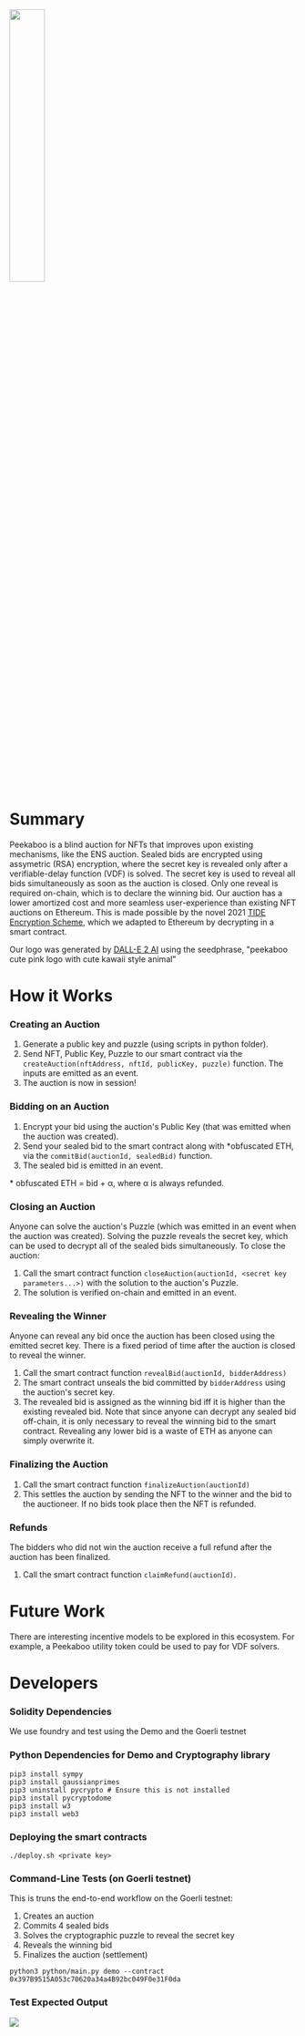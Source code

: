 <img src="https://github.com/peekaboo-dex/contracts/blob/main/peekaboo.png" width="35%" height="35%" />

# Summary
Peekaboo is a blind auction for NFTs that improves upon existing mechanisms, like the ENS auction. Sealed bids are encrypted using assymetric (RSA) encryption, where the secret key is revealed only after a verifiable-delay function (VDF) is solved. The secret key is used to reveal all bids simultaneously as soon as the auction is closed. Only one reveal is required on-chain, which is to declare the winning bid. Our auction has a lower amortized cost and more seamless user-experience than existing NFT auctions on Ethereum. This is made possible by the novel 2021 <a href="https://eprint.iacr.org/2021/1293.pdf" target="_blank">TIDE Encryption Scheme</a>, which we adapted to Ethereum by decrypting in a smart contract. 

Our logo was generated by <a href="https://openai.com/dall-e-2/" target="_blank">DALL-E 2 AI</a> using the seedphrase, "peekaboo cute pink logo with cute kawaii style animal"

# How it Works

### Creating an Auction
1.	Generate a public key and puzzle (using scripts in python folder).
2.	Send NFT, Public Key, Puzzle to our smart contract via the `createAuction(nftAddress, nftId, publicKey, puzzle)` function. The inputs are emitted as an event.
3.	The auction is now in session!

### Bidding on an Auction
1.	Encrypt your bid using the auction's Public Key (that was emitted when the auction was created).
2.	Send your sealed bid to the smart contract along with \*obfuscated ETH, via the `commitBid(auctionId, sealedBid)` function.
3.	The sealed bid is emitted in an event.

\* obfuscated ETH = bid + α, where α is always refunded.

### Closing an Auction
Anyone can solve the auction's Puzzle (which was emitted in an event when the auction was created). Solving the puzzle reveals the secret key, which can be used to decrypt all of the sealed bids simultaneously. To close the auction:
1. Call the smart contract function `closeAuction(auctionId, <secret key parameters...>)` with the solution to the auction's Puzzle.
2. The solution is verified on-chain and emitted in an event.

### Revealing the Winner
Anyone can reveal any bid once the auction has been closed using the emitted secret key. There is a fixed period of time after the auction is closed to reveal the winner. 
1. Call the smart contract function `revealBid(auctionId, bidderAddress)`
2. The smart contract unseals the bid committed by `bidderAddress` using the auction's secret key.
3. The revealed bid is assigned as the winning bid iff it is higher than the existing revealed bid. Note that since anyone can decrypt any sealed bid off-chain, it is only necessary to reveal the winning bid to the smart contract. Revealing any lower bid is a waste of ETH as anyone can simply overwrite it. 

### Finalizing the Auction
1. Call the smart contract function `finalizeAuction(auctionId)`
2. This settles the auction by sending the NFT to the winner and the bid to the auctioneer. If no bids took place then the NFT is refunded.

### Refunds
The bidders who did not win the auction receive a full refund after the auction has been finalized.
1. Call the smart contract function `claimRefund(auctionId)`.

# Future Work

There are interesting incentive models to be explored in this ecosystem. For example, a Peekaboo utility token could be used to pay for VDF solvers.

# Developers

### Solidity Dependencies
We use foundry and test using the Demo and the Goerli testnet

### Python Dependencies for Demo and Cryptography library
```
pip3 install sympy
pip3 install gaussianprimes
pip3 uninstall pycrypto # Ensure this is not installed
pip3 install pycryptodome
pip3 install w3
pip3 install web3
```

### Deploying the smart contracts
```
./deploy.sh <private key>
```

### Command-Line Tests (on Goerli testnet)
This is truns the end-to-end workflow on the Goerli testnet:
1. Creates an auction
2. Commits 4 sealed bids
3. Solves the cryptographic puzzle to reveal the secret key
4. Reveals the winning bid
5. Finalizes the auction (settlement)

```
python3 python/main.py demo --contract 0x397B9515A053c70620a34a4B92bc049F0e31F0da
```

### Test Expected Output
<img src="https://github.com/peekaboo-dex/contracts/blob/main/demo_output.png" />

